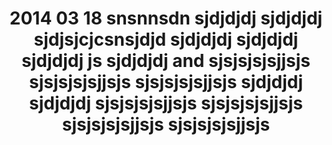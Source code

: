 ---
layout: blog
title: 2014 03 18 snsnnsdn sjdjdjdj sjdjdjdj sjdjsjcjcsnsjdjd sjdjdjdj sjdjdjdj sjdjdjdj js sjdjdjdj and sjsjsjsjsjjsjs sjsjsjsjsjjsjs sjsjsjsjsjjsjs sjdjdjdj sjdjdjdj sjsjsjsjsjjsjs sjsjsjsjsjjsjs sjsjsjsjsjjsjs sjsjsjsjsjjsjs
category: blog
lat: 47.60294
lng: -122.3084
altitude: 84.04000000000001
image: https://s3-us-west-2.amazonaws.com/worldcup14/2014-03-18 20:21:29 PDT.jpg
observation: 20140318202129PDT
---